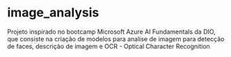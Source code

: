 # image_analysis
Projeto inspirado no bootcamp Microsoft Azure AI Fundamentals da DIO, que consiste na criação de modelos para analise de imagem para detecção de faces, descrição de imagem e OCR - Optical Character Recognition
